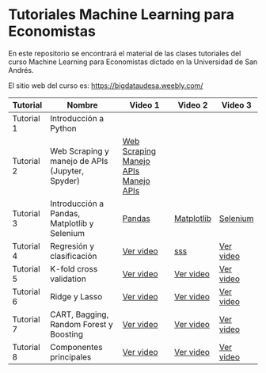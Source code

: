 # Tutoriales Machine Learning para Economistas  

En este repositorio se encontrará el material de las clases tutoriales del curso Machine Learning para Economistas dictado en la Universidad de San Andrés. 

El sitio web del curso es: https://bigdataudesa.weebly.com/


| Tutorial  | Nombre                                              | Video 1                         | Video 2                         | Video 3                         |
|-----------|-----------------------------------------------------|---------------------------------|---------------------------------|---------------------------------|
| Tutorial 1 | Introducción a Python                              |           |              |      |
| Tutorial 2 | Web Scraping y manejo de APIs (Jupyter, Spyder)    | [Web Scraping](https://www.youtube.com/watch?v=IxdyTd8nad8&t=1410s) [Manejo APIs](https://www.youtube.com/watch?v=D11N53i3ddQ)  [Manejo APIs](https://www.youtube.com/watch?v=D11N53i3ddQ)             |            |
| Tutorial 3 | Introducción a Pandas, Matplotlib y Selenium       | [Pandas](https://youtu.be/r7iXFq6JFdI)             | [Matplotlib](https://youtu.be/5uz3_fh1Ysk)             | [Selenium](https://youtu.be/i5BGvVQKrV8)             |
| Tutorial 4 | Regresión y clasificación                         | [Ver video](URL_1)             | [sss](https://youtu.be/5uz3_fh1Ysk)             | [Ver video](URL_3)             |
| Tutorial 5 | K-fold cross validation                           | [Ver video](URL_1)             | [Ver video](URL_2)             | [Ver video](URL_3)             |
| Tutorial 6 | Ridge y Lasso                                     | [Ver video](URL_1)             | [Ver video](URL_2)             | [Ver video](URL_3)             |
| Tutorial 7 | CART, Bagging, Random Forest y Boosting           | [Ver video](URL_1)             | [Ver video](URL_2)             | [Ver video](URL_3)             |
| Tutorial 8 | Componentes principales                           | [Ver video](URL_1)             | [Ver video](URL_2)             | [Ver video](URL_3)             |

